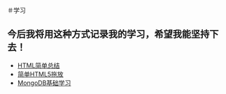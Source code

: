 ＃学习
## 今后我将用这种方式记录我的学习，希望我能坚持下去！
+ [HTML简单总结](https://github.com/1367464114/study/blob/master/2019.12.10--%E7%AE%80%E5%8D%95%E7%9A%84%E5%9B%9E%E9%A1%BE%E6%80%BB%E7%BB%93.md)
+ [简单HTML5拖放](https://github.com/1367464114/study/blob/master/%E7%AE%80%E5%8D%95HTML5%E6%8B%96%E6%94%BE.md)
+ [MongoDB基础学习](https://github.com/1367464114/study/blob/master/MongoDB%E5%9F%BA%E7%A1%80%E5%AD%A6%E4%B9%A0.md)
